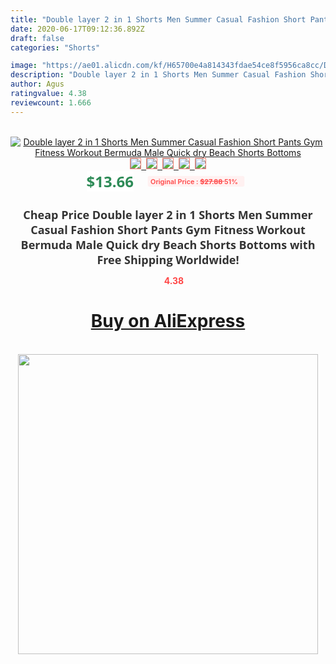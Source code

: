 ```yaml
---
title: "Double layer 2 in 1 Shorts Men Summer Casual Fashion Short Pants Gym Fitness Workout Bermuda Male Quick dry Beach Shorts Bottoms"
date: 2020-06-17T09:12:36.892Z
draft: false
categories: "Shorts"

image: "https://ae01.alicdn.com/kf/H65700e4a814343fdae54ce8f5956ca8cc/Double-layer-2-in-1-Shorts-Men-Summer-Casual-Fashion-Short-Pants-Gym-Fitness-Workout-Bermuda.jpg"
description: "Double layer 2 in 1 Shorts Men Summer Casual Fashion Short Pants Gym Fitness Workout Bermuda Male Quick dry Beach Shorts Bottoms"
author: Agus
ratingvalue: 4.38
reviewcount: 1.666
---
```

<br>
<div style="text-align: center;">
<a href="https://s.click.aliexpress.com/e/_97lFPP" target="_blank" rel="nofollow noopener noreferrer"><img alt="Double layer 2 in 1 Shorts Men Summer Casual Fashion Short Pants Gym Fitness Workout Bermuda Male Quick dry Beach Shorts Bottoms" class="magnifier-image" src="https://ae01.alicdn.com/kf/H65700e4a814343fdae54ce8f5956ca8cc/Double-layer-2-in-1-Shorts-Men-Summer-Casual-Fashion-Short-Pants-Gym-Fitness-Workout-Bermuda.jpg_640x640.jpg">
<br>
<img style="border:1px solid salmon" src="https://ae01.alicdn.com/kf/H65700e4a814343fdae54ce8f5956ca8cc/Double-layer-2-in-1-Shorts-Men-Summer-Casual-Fashion-Short-Pants-Gym-Fitness-Workout-Bermuda.jpg_120x120.jpg">&nbsp;&nbsp;<img style="border:1px solid salmon" src="https://ae01.alicdn.com/kf/H85def89e7578460faa95aa8b1e5eba42T/Double-layer-2-in-1-Shorts-Men-Summer-Casual-Fashion-Short-Pants-Gym-Fitness-Workout-Bermuda.jpg_120x120.jpg">&nbsp;&nbsp;<img style="border:1px solid salmon" src="https://ae01.alicdn.com/kf/H2fa360501c324e90995af1ed5587d69f6/Double-layer-2-in-1-Shorts-Men-Summer-Casual-Fashion-Short-Pants-Gym-Fitness-Workout-Bermuda.jpg_120x120.jpg">&nbsp;&nbsp;<img style="border:1px solid salmon" src="https://ae01.alicdn.com/kf/Hbcc0069f4cab4036ae0b27c467bf72cbi/Double-layer-2-in-1-Shorts-Men-Summer-Casual-Fashion-Short-Pants-Gym-Fitness-Workout-Bermuda.jpg_120x120.jpg">&nbsp;&nbsp;<img style="border:1px solid salmon" src="https://ae01.alicdn.com/kf/H816f1d030e1f4c7ea858246fee2bf9c5D/Double-layer-2-in-1-Shorts-Men-Summer-Casual-Fashion-Short-Pants-Gym-Fitness-Workout-Bermuda.jpg_120x120.jpg"></a></div><br0>
<div style="text-align: center;"><span style="background-color: white; border: 0px; box-sizing: border-box; color: seagreen; display: inline-block; font-family: &quot;open sans&quot; , &quot;arial&quot; , &quot;helvetica&quot; , sans-serif , &quot;heiti&quot;; font-size: 24px; font-stretch: inherit; font-weight: 700; line-height: inherit; margin: 0px 10px 0px 0px; padding: 0px; vertical-align: middle;">$13.66 </span>
<span style="background: rgb(255 , 241 , 241); border-radius: 3px; border: 0px; box-sizing: border-box; color: #ff4747; display: inline-block; font-family: inherit; font-size: 12px; font-stretch: inherit; font-style: inherit; font-variant: inherit; font-weight: 600; line-height: inherit; margin: 0px; padding: 2px 5px; transform: scale(0.9); vertical-align: middle;">Original Price : <b style="text-decoration: line-through;">$27.88 </b> 51%&nbsp;&nbsp;</span></div>
<h1 style="color: #333333; display: inline-block; font-family: &quot;open sans&quot; , &quot;arial&quot; , &quot;helvetica&quot; , sans-serif , &quot;heiti&quot;; font-size: 18px; font-stretch: inherit; font-weight: 700; text-align: center;">Cheap Price Double layer 2 in 1 Shorts Men Summer Casual Fashion Short Pants Gym Fitness Workout Bermuda Male Quick dry Beach Shorts Bottoms with Free Shipping Worldwide!</h1>
<div style="color: #ff4747; text-align: center;">
<img src="https://4.bp.blogspot.com/-M0ZcTcb-5uY/XleCXlxnR4I/AAAAAAAAAEc/OrjgMkXV1oMQFaCRZj5HQwOCBcu3w1FegCPcBGAYYCw/s1600/star.png" style="height: 15px;">&nbsp;<b>4.38</b></div>
<div class="button_cont" align="center"><a class="buynow_a" href="https://s.click.aliexpress.com/e/_97lFPP" target="_blank" rel="nofollow noopener noreferrer"><H1>Buy on AliExpress</H1></a></div><br>
<div class="separator" style="clear: both; text-align: center;">
<img src="https://lh3.googleusercontent.com/-pTy5HemUv9M/XlePHvY0dAI/AAAAAAAAAE4/0nX5iRUoIWY8eMW9Dpxeirr157OZliDIgCLcBGAsYHQ/s1600/badge.gif" width="480">
</div>
